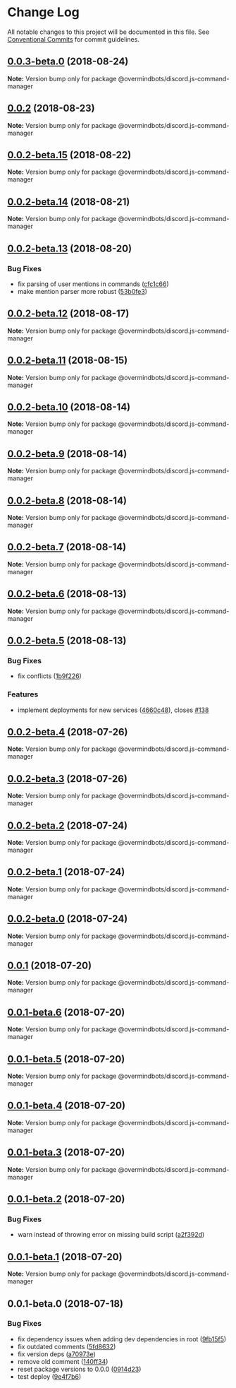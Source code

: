 # Change Log

All notable changes to this project will be documented in this file.
See [Conventional Commits](https://conventionalcommits.org) for commit guidelines.

<a name="0.0.3-beta.0"></a>
## [0.0.3-beta.0](https://github.com/overmindbots/discord-js-command-manager/compare/@overmindbots/discord.js-command-manager@0.0.2...@overmindbots/discord.js-command-manager@0.0.3-beta.0) (2018-08-24)




**Note:** Version bump only for package @overmindbots/discord.js-command-manager

<a name="0.0.2"></a>
## [0.0.2](https://github.com/overmindbots/discord-js-command-manager/compare/@overmindbots/discord.js-command-manager@0.0.2-beta.15...@overmindbots/discord.js-command-manager@0.0.2) (2018-08-23)




**Note:** Version bump only for package @overmindbots/discord.js-command-manager

<a name="0.0.2-beta.15"></a>
## [0.0.2-beta.15](https://github.com/overmindbots/discord-js-command-manager/compare/@overmindbots/discord.js-command-manager@0.0.2-beta.14...@overmindbots/discord.js-command-manager@0.0.2-beta.15) (2018-08-22)




**Note:** Version bump only for package @overmindbots/discord.js-command-manager

<a name="0.0.2-beta.14"></a>
## [0.0.2-beta.14](https://github.com/overmindbots/discord-js-command-manager/compare/@overmindbots/discord.js-command-manager@0.0.2-beta.13...@overmindbots/discord.js-command-manager@0.0.2-beta.14) (2018-08-21)




**Note:** Version bump only for package @overmindbots/discord.js-command-manager

<a name="0.0.2-beta.13"></a>
## [0.0.2-beta.13](https://github.com/overmindbots/discord-js-command-manager/compare/@overmindbots/discord.js-command-manager@0.0.2-beta.12...@overmindbots/discord.js-command-manager@0.0.2-beta.13) (2018-08-20)


### Bug Fixes

* fix parsing of user mentions in commands ([cfc1c66](https://github.com/overmindbots/discord-js-command-manager/commit/cfc1c66))
* make mention parser more robust ([53b0fe3](https://github.com/overmindbots/discord-js-command-manager/commit/53b0fe3))




<a name="0.0.2-beta.12"></a>
## [0.0.2-beta.12](https://github.com/overmindbots/discord-js-command-manager/compare/@overmindbots/discord.js-command-manager@0.0.2-beta.11...@overmindbots/discord.js-command-manager@0.0.2-beta.12) (2018-08-17)




**Note:** Version bump only for package @overmindbots/discord.js-command-manager

<a name="0.0.2-beta.11"></a>
## [0.0.2-beta.11](https://github.com/overmindbots/discord-js-command-manager/compare/@overmindbots/discord.js-command-manager@0.0.2-beta.10...@overmindbots/discord.js-command-manager@0.0.2-beta.11) (2018-08-15)




**Note:** Version bump only for package @overmindbots/discord.js-command-manager

<a name="0.0.2-beta.10"></a>
## [0.0.2-beta.10](https://github.com/overmindbots/discord-js-command-manager/compare/@overmindbots/discord.js-command-manager@0.0.2-beta.9...@overmindbots/discord.js-command-manager@0.0.2-beta.10) (2018-08-14)




**Note:** Version bump only for package @overmindbots/discord.js-command-manager

<a name="0.0.2-beta.9"></a>
## [0.0.2-beta.9](https://github.com/overmindbots/discord-js-command-manager/compare/@overmindbots/discord.js-command-manager@0.0.2-beta.8...@overmindbots/discord.js-command-manager@0.0.2-beta.9) (2018-08-14)




**Note:** Version bump only for package @overmindbots/discord.js-command-manager

<a name="0.0.2-beta.8"></a>
## [0.0.2-beta.8](https://github.com/overmindbots/discord-js-command-manager/compare/@overmindbots/discord.js-command-manager@0.0.2-beta.7...@overmindbots/discord.js-command-manager@0.0.2-beta.8) (2018-08-14)




**Note:** Version bump only for package @overmindbots/discord.js-command-manager

<a name="0.0.2-beta.7"></a>
## [0.0.2-beta.7](https://github.com/overmindbots/discord-js-command-manager/compare/@overmindbots/discord.js-command-manager@0.0.2-beta.6...@overmindbots/discord.js-command-manager@0.0.2-beta.7) (2018-08-14)




**Note:** Version bump only for package @overmindbots/discord.js-command-manager

<a name="0.0.2-beta.6"></a>
## [0.0.2-beta.6](https://github.com/overmindbots/discord-js-command-manager/compare/@overmindbots/discord.js-command-manager@0.0.2-beta.5...@overmindbots/discord.js-command-manager@0.0.2-beta.6) (2018-08-13)




**Note:** Version bump only for package @overmindbots/discord.js-command-manager

<a name="0.0.2-beta.5"></a>
## [0.0.2-beta.5](https://github.com/overmindbots/discord-js-command-manager/compare/@overmindbots/discord.js-command-manager@0.0.2-beta.4...@overmindbots/discord.js-command-manager@0.0.2-beta.5) (2018-08-13)


### Bug Fixes

* fix conflicts ([1b9f226](https://github.com/overmindbots/discord-js-command-manager/commit/1b9f226))


### Features

* implement deployments for new services ([4660c48](https://github.com/overmindbots/discord-js-command-manager/commit/4660c48)), closes [#138](https://github.com/overmindbots/discord-js-command-manager/issues/138)





<a name="0.0.2-beta.4"></a>
## [0.0.2-beta.4](https://github.com/overmindbots/discord-js-command-manager/compare/@overmindbots/discord.js-command-manager@0.0.2-beta.3...@overmindbots/discord.js-command-manager@0.0.2-beta.4) (2018-07-26)




**Note:** Version bump only for package @overmindbots/discord.js-command-manager

<a name="0.0.2-beta.3"></a>
## [0.0.2-beta.3](https://github.com/overmindbots/discord-js-command-manager/compare/@overmindbots/discord.js-command-manager@0.0.2-beta.2...@overmindbots/discord.js-command-manager@0.0.2-beta.3) (2018-07-26)




**Note:** Version bump only for package @overmindbots/discord.js-command-manager

<a name="0.0.2-beta.2"></a>
## [0.0.2-beta.2](https://github.com/overmindbots/discord-js-command-manager/compare/@overmindbots/discord.js-command-manager@0.0.2-beta.1...@overmindbots/discord.js-command-manager@0.0.2-beta.2) (2018-07-24)




**Note:** Version bump only for package @overmindbots/discord.js-command-manager

<a name="0.0.2-beta.1"></a>
## [0.0.2-beta.1](https://github.com/overmindbots/discord-js-command-manager/compare/@overmindbots/discord.js-command-manager@0.0.2-beta.0...@overmindbots/discord.js-command-manager@0.0.2-beta.1) (2018-07-24)




**Note:** Version bump only for package @overmindbots/discord.js-command-manager

<a name="0.0.2-beta.0"></a>
## [0.0.2-beta.0](https://github.com/overmindbots/discord-js-command-manager/compare/@overmindbots/discord.js-command-manager@0.0.1...@overmindbots/discord.js-command-manager@0.0.2-beta.0) (2018-07-24)




**Note:** Version bump only for package @overmindbots/discord.js-command-manager

<a name="0.0.1"></a>
## [0.0.1](https://github.com/overmindbots/discord-js-command-manager/compare/@overmindbots/discord.js-command-manager@0.0.1-beta.6...@overmindbots/discord.js-command-manager@0.0.1) (2018-07-20)




**Note:** Version bump only for package @overmindbots/discord.js-command-manager

<a name="0.0.1-beta.6"></a>
## [0.0.1-beta.6](https://github.com/overmindbots/discord-js-command-manager/compare/@overmindbots/discord.js-command-manager@0.0.1-beta.5...@overmindbots/discord.js-command-manager@0.0.1-beta.6) (2018-07-20)




**Note:** Version bump only for package @overmindbots/discord.js-command-manager

<a name="0.0.1-beta.5"></a>
## [0.0.1-beta.5](https://github.com/overmindbots/discord-js-command-manager/compare/@overmindbots/discord.js-command-manager@0.0.1-beta.4...@overmindbots/discord.js-command-manager@0.0.1-beta.5) (2018-07-20)




**Note:** Version bump only for package @overmindbots/discord.js-command-manager

<a name="0.0.1-beta.4"></a>
## [0.0.1-beta.4](https://github.com/overmindbots/discord-js-command-manager/compare/@overmindbots/discord.js-command-manager@0.0.1-beta.3...@overmindbots/discord.js-command-manager@0.0.1-beta.4) (2018-07-20)




**Note:** Version bump only for package @overmindbots/discord.js-command-manager

<a name="0.0.1-beta.3"></a>
## [0.0.1-beta.3](https://github.com/overmindbots/discord-js-command-manager/compare/@overmindbots/discord.js-command-manager@0.0.1-beta.2...@overmindbots/discord.js-command-manager@0.0.1-beta.3) (2018-07-20)




**Note:** Version bump only for package @overmindbots/discord.js-command-manager

<a name="0.0.1-beta.2"></a>
## [0.0.1-beta.2](https://github.com/overmindbots/discord-js-command-manager/compare/@overmindbots/discord.js-command-manager@0.0.1-beta.1...@overmindbots/discord.js-command-manager@0.0.1-beta.2) (2018-07-20)


### Bug Fixes

* warn instead of throwing error on missing build script ([a2f392d](https://github.com/overmindbots/discord-js-command-manager/commit/a2f392d))




<a name="0.0.1-beta.1"></a>
## [0.0.1-beta.1](https://github.com/overmindbots/discord-js-command-manager/compare/@overmindbots/discord.js-command-manager@0.0.1-beta.0...@overmindbots/discord.js-command-manager@0.0.1-beta.1) (2018-07-20)




**Note:** Version bump only for package @overmindbots/discord.js-command-manager

<a name="0.0.1-beta.0"></a>
## 0.0.1-beta.0 (2018-07-18)


### Bug Fixes

* fix dependency issues when adding dev dependencies in root ([9fb15f5](https://github.com/overmindbots/discord-js-command-manager/commit/9fb15f5))
* fix outdated comments ([5fd8632](https://github.com/overmindbots/discord-js-command-manager/commit/5fd8632))
* fix version deps ([a70973e](https://github.com/overmindbots/discord-js-command-manager/commit/a70973e))
* remove old comment ([140ff34](https://github.com/overmindbots/discord-js-command-manager/commit/140ff34))
* reset package versions to 0.0.0 ([0914d23](https://github.com/overmindbots/discord-js-command-manager/commit/0914d23))
* test deploy ([9e4f7b6](https://github.com/overmindbots/discord-js-command-manager/commit/9e4f7b6))
